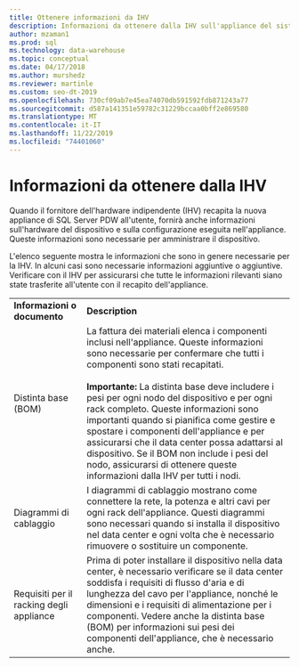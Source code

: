 ```yaml
---
title: Ottenere informazioni da IHV
description: Informazioni da ottenere dalla IHV sull'appliance del sistema della piattaforma di analisi.
author: mzaman1
ms.prod: sql
ms.technology: data-warehouse
ms.topic: conceptual
ms.date: 04/17/2018
ms.author: murshedz
ms.reviewer: martinle
ms.custom: seo-dt-2019
ms.openlocfilehash: 730cf09ab7e45ea74070db591592fdb871243a77
ms.sourcegitcommit: d587a141351e59782c31229bccaa0bff2e869580
ms.translationtype: MT
ms.contentlocale: it-IT
ms.lasthandoff: 11/22/2019
ms.locfileid: "74401060"
---
```

# <a name="information-to-obtain-from-your-ihv"></a>Informazioni da ottenere dalla IHV
Quando il fornitore dell'hardware indipendente (IHV) recapita la nuova appliance di SQL Server PDW all'utente, fornirà anche informazioni sull'hardware del dispositivo e sulla configurazione eseguita nell'appliance. Queste informazioni sono necessarie per amministrare il dispositivo.  
  
L'elenco seguente mostra le informazioni che sono in genere necessarie per la IHV. In alcuni casi sono necessarie informazioni aggiuntive o aggiuntive. Verificare con il IHV per assicurarsi che tutte le informazioni rilevanti siano state trasferite all'utente con il recapito dell'appliance.  
  
|||  
|-|-|  
|**Informazioni o documento**|**Description**|  
|Distinta base (BOM)|La fattura dei materiali elenca i componenti inclusi nell'appliance. Queste informazioni sono necessarie per confermare che tutti i componenti sono stati recapitati.<br /><br />**Importante:** La distinta base deve includere i pesi per ogni nodo del dispositivo e per ogni rack completo. Queste informazioni sono importanti quando si pianifica come gestire e spostare i componenti dell'appliance e per assicurarsi che il data center possa adattarsi al dispositivo. Se il BOM non include i pesi del nodo, assicurarsi di ottenere queste informazioni dalla IHV per tutti i nodi.|  
|Diagrammi di cablaggio|I diagrammi di cablaggio mostrano come connettere la rete, la potenza e altri cavi per ogni rack dell'appliance. Questi diagrammi sono necessari quando si installa il dispositivo nel data center e ogni volta che è necessario rimuovere o sostituire un componente.|  
|Requisiti per il racking degli appliance|Prima di poter installare il dispositivo nella data center, è necessario verificare se il data center soddisfa i requisiti di flusso d'aria e di lunghezza del cavo per l'appliance, nonché le dimensioni e i requisiti di alimentazione per i componenti. Vedere anche la distinta base (BOM) per informazioni sui pesi dei componenti dell'appliance, che è necessario anche.|  
  
